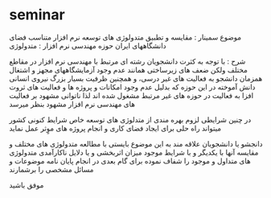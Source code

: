 # seminar

موضوع سمینار : مقایسه و تطبیق متدولوژی های توسعه نرم افزار متناسب فضای دانشگاههای ایران
حوزه مهندسی نرم افزار : متدولوژی

شرح : با توجه به کثرت دانشجویان رشته ای مرتبط با مهندسی نرم افزار در مقاطع مختلف ولکن ضعف های زیرساختی همانند عدم وجود آزمایشگاههای مجهز و اشتغال همزمان دانشجو به فعالیت های غیر درسی، و همچنین ظرفیت بسیار بزرگ نیروی انسانی دانش آموخته در این حوزه که بدلیل عدم وجود امکانات و پروژه ها و فعالیت های ثروت افزا به فعالیت در حوزه های غیر مرتبط مشغول شده اند لذا ناتوانی مشهود بر فعالیت های مهندسی نرم افزار مشهود بنظر میرسد

در چنین شرایطی لزوم بهره مندی از متدلوژی های توسعه خاص شرایط کنونی کشور میتواند راه حلی برای ایجاد فضای کاری و انجام پروژه های موٍثر عمل نماید

دانجشو یا دانشجویان علاقه مند به این موضوع بایستی با مطالعه متدولوژی های مختلف و مقایسه آنها با یکدیگر و با شرایط موجود میزان اثربخشی و یا دلایل ناکارآمدی متدولوژی های متداول و موجود را شفاف نموده برای گام بعدی در انجام پایان نامه موضوعات و مسائل مشخصی را برشمارند

موفق باشید
